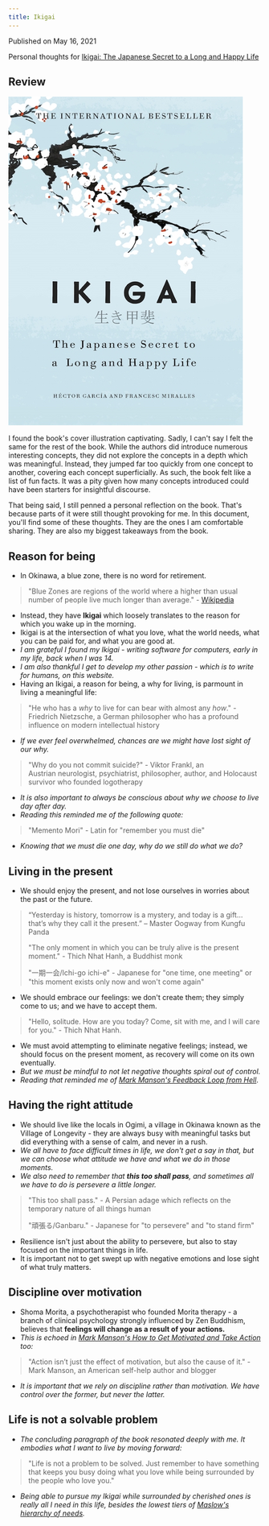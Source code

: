 ```yaml
---
title: Ikigai
---
```


Published on May 16, 2021

Personal thoughts for [Ikigai: The Japanese Secret to a Long and Happy Life](https://www.goodreads.com/book/show/39995046-ikigai)

## Review

![Ikigai](/img/docs/ikigai.jpeg)

I found the book's cover illustration captivating. Sadly, I can't say I felt the same for the rest of the book. While the authors did introduce numerous interesting concepts, they did not explore the concepts in a depth which was meaningful. Instead, they jumped far too quickly from one concept to another, covering each concept superficially. As such, the book felt like a list of fun facts. It was a pity given how many concepts introduced could have been starters for insightful discourse.

That being said, I still penned a personal reflection on the book. That's because parts of it were still thought provoking for me. In this document, you'll find some of these thoughts. They are the ones I am comfortable sharing. They are also my biggest takeaways from the book.

## Reason for being

- In Okinawa, a blue zone, there is no word for retirement.

> "Blue Zones are regions of the world where a higher than usual number of people live much longer than average." - [Wikipedia](https://en.wikipedia.org/wiki/Blue_Zone)

- Instead, they have **Ikigai** which loosely translates to the reason for which you wake up in the morning.
- Ikigai is at the intersection of what you love, what the world needs, what you can be paid for, and what you are good at.
- _I am grateful I found my Ikigai - writing software for computers, early in my life, back when I was 14._
- _I am also thankful I get to develop my other passion - which is to write for humans, on this website._
- Having an Ikigai, a reason for being, a why for living, is parmount in living a meaningful life:

> "He who has a _why_ to live for can bear with almost any _how_." - Friedrich Nietzsche, a German philosopher who has a profound influence on modern intellectual history

- _If we ever feel overwhelmed, chances are we might have lost sight of our *why*._

> "Why do you not commit suicide?" - Viktor Frankl, an Austrian neurologist, psychiatrist, philosopher, author, and Holocaust survivor who founded logotherapy

- _It is also important to always be conscious about why we choose to live day after day._
- _Reading this reminded me of the following quote:_

> "Memento Mori" - Latin for "remember you must die"

- _Knowing that we must die one day, why do we still do what we do?_

## Living in the present

- We should enjoy the present, and not lose ourselves in worries about the past or the future.

> “Yesterday is history, tomorrow is a mystery, and today is a gift… that’s why they call it the present.” – Master Oogway from Kungfu Panda
>
> "The only moment in which you can be truly alive is the present moment." - Thich Nhat Hanh, a Buddhist monk
>
> "一期一会/Ichi-go ichi-e" - Japanese for "one time, one meeting" or "this moment exists only now and won't come again"

- We should embrace our feelings: we don't create them; they simply come to us; and we have to accept them.

> "Hello, solitude. How are you today? Come, sit with me, and I will care for you." - Thich Nhat Hanh.

- We must avoid attempting to eliminate negative feelings; instead, we should focus on the present moment, as recovery will come on its own eventually.
- _But we must be mindful to not let negative thoughts spiral out of control._
- _Reading that reminded me of [Mark Manson's Feedback Loop from Hell](https://markmanson.net/feedback-loop-from-hell)_.

## Having the right attitude

- We should live like the locals in Ogimi, a village in Okinawa known as the Village of Longevity - they are always busy with meaningful tasks but did everything with a sense of calm, and never in a rush.
- _We all have to face difficult times in life, we don't get a say in that, but we can choose what attitude we have and what we do in those moments._
- _We also need to remember that **this too shall pass**, and sometimes all we have to do is persevere a little longer._

> "This too shall pass." - A Persian adage which reflects on the temporary nature of all things human
>
> "頑張る/Ganbaru." - Japanese for "to persevere" and "to stand firm"

- Resilience isn't just about the ability to persevere, but also to stay focused on the important things in life.
- It is important not to get swept up with negative emotions and lose sight of what truly matters.

## Discipline over motivation

- Shoma Morita, a psychotherapist who founded Morita therapy - a branch of clinical psychology strongly influenced by Zen Buddhism, believes that **feelings will change as a result of your actions.**
- _This is echoed in [Mark Manson's How to Get Motivated and Take Action](https://markmanson.net/how-to-get-motivated) too:_

> "Action isn’t just the effect of motivation, but also the cause of it." - Mark Manson, an American self-help author and blogger

- _It is important that we rely on discipline rather than motivation. We have control over the former, but never the latter._

## Life is not a solvable problem

- _The concluding paragraph of the book resonated deeply with me. It embodies what I want to live by moving forward:_

> "Life is not a problem to be solved. Just remember to have something that keeps you busy doing what you love while being surrounded by the people who love you."

- _Being able to pursue my Ikigai while surrounded by cherished ones is really all I need in this life, besides the lowest tiers of [Maslow's hierarchy of needs](https://en.wikipedia.org/wiki/Maslow%27s_hierarchy_of_needs)._
